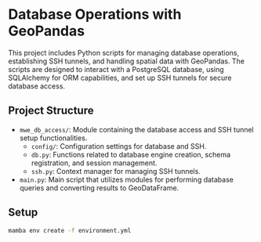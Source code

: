 # Database Operations with GeoPandas

This project includes Python scripts for managing database operations, establishing SSH
tunnels, and handling spatial data with GeoPandas. The scripts are designed to interact
with a PostgreSQL database, using SQLAlchemy for ORM capabilities, and set up SSH
tunnels for secure database access.

## Project Structure

- `mwe_db_access/`: Module containing the database access and SSH tunnel setup
functionalities.
  - `config/`: Configuration settings for database and SSH.
  - `db.py`: Functions related to database engine creation, schema registration, and
  session management.
  - `ssh.py`: Context manager for managing SSH tunnels.
- `main.py`: Main script that utilizes modules for performing database queries and
converting results to GeoDataFrame.

## Setup

```bash
mamba env create -f environment.yml
```
